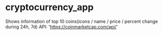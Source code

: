# cryptocurrency_app
Shows information of top 10 coins(icons / name / price / percent change during 24h, 7d)
API: 'https://coinmarketcap.com/api/'